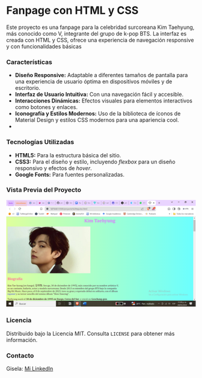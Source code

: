 # Fanpage con HTML y CSS
Este proyecto es una fanpage para la celebridad surcoreana Kim Taehyung, más conocido como V, integrante del grupo de k-pop BTS. La interfaz es creada con HTML y CSS, ofrece una experiencia de navegación responsive y con funcionalidades básicas

### Características
+ **Diseño Responsive:** Adaptable a diferentes tamaños de pantalla para una experiencia de usuario óptima en dispositivos móviles y de escritorio.
+ **Interfaz de Usuario Intuitiva:** Con una navegación fácil y accesible.
+ **Interacciones Dinámicas:** Efectos visuales para elementos interactivos como botones y enlaces.
+ **Iconografía y Estilos Modernos:** Uso de la biblioteca de íconos de Material Design y estilos CSS modernos para una apariencia cool.
+ 
### Tecnologías Utilizadas
+ **HTML5:** Para la estructura básica del sitio.
+ **CSS3:** Para el diseño y estilo, incluyendo _flexbox_ para un diseño responsivo y efectos de _hover_.
+ **Google Fonts:** Para fuentes personalizadas.

### Vista Previa del Proyecto
![Demo](/images/screenproject.png)

### Licencia
Distribuido bajo la Licencia MIT. Consulta `LICENSE` para obtener más información.

### Contacto
Gisela: [Mi LinkedIn](https://www.linkedin.com/in/gisela-jh/)
